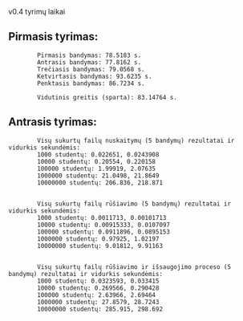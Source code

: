 v0.4 tyrimų laikai

## Pirmasis tyrimas: 

            Pirmasis bandymas: 78.5183 s.
            Antrasis bandymas: 77.8162 s.
            Trečiasis bandymas: 79.0568 s.
            Ketvirtasis bandymas: 93.6235 s.
            Penktasis bandymas: 86.7234 s. 

            Vidutinis greitis (sparta): 83.14764 s. 

## Antrasis tyrimas: 

            Visų sukurtų failų nuskaitymų (5 bandymų) rezultatai ir vidurkis sekundėmis:
            1000 studentų: 0.022651, 0.0243908
            10000 studentų: 0.20554, 0.220158
            100000 studentų: 1.99919, 2.07635
            1000000 studentų: 21.0498, 21.8649
            10000000 studentų: 206.836, 218.871


            Visų sukurtų failų rūšiavimo (5 bandymų) rezultatai ir vidurkis sekundėmis:
            1000 studentų: 0.0011713, 0.00101713
            10000 studentų: 0.00915333, 0.0107097
            100000 studentų: 0.0911896, 0.0895153
            1000000 studentų: 0.97925, 1.02197
            10000000 studentų: 9.01812, 9.91163


            Visų sukurtų failų rūšiavimo ir išsaugojimo proceso (5 bandymų) rezultatai ir vidurkis sekundėmis:
            1000 studentų: 0.0323593, 0.033415
            10000 studentų: 0.269566, 0.290428
            100000 studentų: 2.63966, 2.69464
            1000000 studentų: 27.8579, 28.7243
            10000000 studentų: 285.915, 298.692
